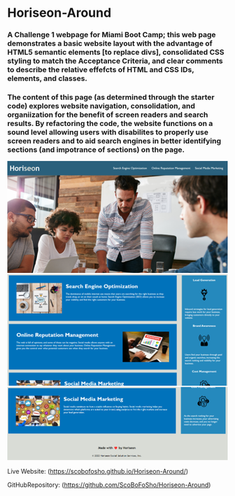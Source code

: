 # Horiseon-Around
### A Challenge 1 webpage for Miami Boot Camp; this web page demonstrates a basic website layout with the advantage of HTML5 semantic elements [to replace divs], consolidated CSS styling to match the Acceptance Criteria, and clear comments to describe the relative effefcts of HTML and CSS IDs, elements, and classes. 

### The content of this page (as determined through the starter code) explores website navigation, consolidation, and organiization for the benefit of screen readers and search results. By refactoring the code, the website functions on a sound level allowing users with disabilites to properly use screen readers and to aid search engines in better identifying sections (and impotrance of sections) on the page.

![Website Page 1](https://github.com/ScoBoFoSho/Horiseon-Around/blob/main/assets/images/Website-pic-one.png)
![Website Page 2](https://github.com/ScoBoFoSho/Horiseon-Around/blob/main/assets/images/Website-pic-two.png)
![Website Page 3](https://github.com/ScoBoFoSho/Horiseon-Around/blob/main/assets/images/Website-pic-three.png)

Live Website: (https://scobofosho.github.io/Horiseon-Around/) <br/>

GitHubRepository: (https://github.com/ScoBoFoSho/Horiseon-Around)

